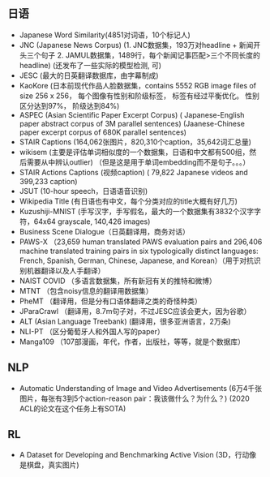 ## 日语

- Japanese Word Similarity(4851对词语，10个标记人)
- JNC (Japanese News Corpus) (1. JNC数据集，193万对headline + 新闻开头三个句子 2. JAMUL数据集，1489行，每个新闻记事匹配>三个不同长度的headline) (还发布了一些实际的模型检测, 可)
- JESC (最大的日英翻译数据库，由字幕制成)
- KaoKore (日本前现代作品人脸数据集，contains 5552 RGB image files of size 256 x 256， 每个图像有性别和阶级标签， 标签有经过平衡优化。 性别区分达到97%， 阶级达到84%)
- ASPEC (Asian Scientific Paper Excerpt Corpus) ( Japanese-English paper abstract corpus of 3M parallel sentences) (Jaanese-Chinese paper excerpt corpus of 680K parallel sentences)
- STAIR Captions (164,062张图片，820,310个caption，35,642词汇总量)
- wikisem (主要是评估单词相似度的一个数据集，日语和中文都有500组，然后需要从中辨认outlier) （但是这是用于单词embedding而不是句子。。。）
- STAIR Actions Captions (视频caption) ( 79,822 Japanese videos and 399,233 caption)
- JSUT (10-hour speech，日语语音识别)
- Wikipedia Title (有日语也有中文，每个分类对应的title大概有好几万)
- Kuzushiji-MNIST (手写汉字，手写假名，最大的一个数据集有3832个汉字字符，64x64 grayscale, 140,426 images)
- Business Scene Dialogue（日英翻译用，商务对话）
- PAWS-X （23,659 human translated PAWS evaluation pairs and 296,406 machine translated training pairs in six typologically distinct languages: French, Spanish, German, Chinese, Japanese, and Korean）（用于对抗识别机器翻译以及人手翻译）
- NAIST COVID （多语言数据集，所有新冠有关的推特和微博）
- MTNT （包含noisy信息的翻译用数据集）
- PheMT （翻译用，但是分有口语体翻译之类的奇怪种类）
- JParaCrawl （翻译用，8.7m句子对，不过JESC应该会更大，因为谷歌）
- ALT (Asian Language Treebank) (翻译用，很多亚洲语言，2万条)
- NLI-PT （区分葡萄牙人和外国人写的paper）
- Manga109 （107部漫画，年代，作者，出版社，等等，就是个数据库）

## NLP

- Automatic Understanding of Image and Video Advertisements (6万4千张图片，每张有3到5个action-reason pair：我该做什么？为什么？) (2020 ACL的论文在这个任务上有SOTA)

## RL

- A Dataset for Developing and Benchmarking Active Vision (3D，行动像是棋盘，真实图片)

